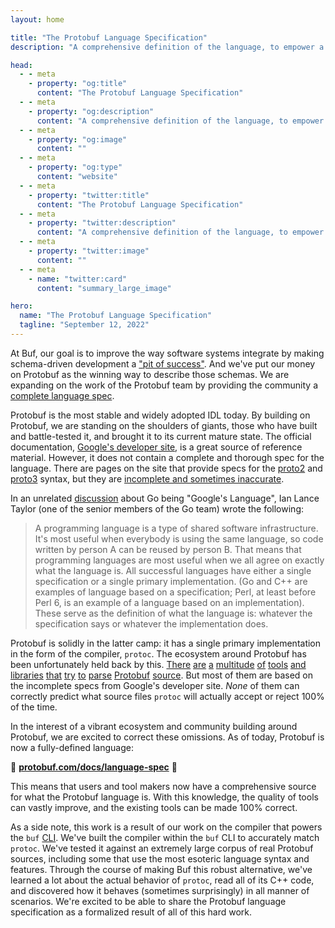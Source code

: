 ```yaml
---
layout: home

title: "The Protobuf Language Specification"
description: "A comprehensive definition of the language, to empower a vibrant Protobuf ecosystem."

head:
  - - meta
    - property: "og:title"
      content: "The Protobuf Language Specification"
  - - meta
    - property: "og:description"
      content: "A comprehensive definition of the language, to empower a vibrant Protobuf ecosystem."
  - - meta
    - property: "og:image"
      content: ""
  - - meta
    - property: "og:type"
      content: "website"
  - - meta
    - property: "twitter:title"
      content: "The Protobuf Language Specification"
  - - meta
    - property: "twitter:description"
      content: "A comprehensive definition of the language, to empower a vibrant Protobuf ecosystem."
  - - meta
    - property: "twitter:image"
      content: ""
  - - meta
    - name: "twitter:card"
      content: "summary_large_image"

hero:
  name: "The Protobuf Language Specification"
  tagline: "September 12, 2022"
---
```


At Buf, our goal is to improve the way software systems integrate by making schema-driven development a ["pit of success"](https://ricomariani.medium.com/pit-of-success-for-organizations-a046a0eae7b2). And we've put our money on Protobuf as the winning way to describe those schemas. We are expanding on the work of the Protobuf team by providing the community a [complete language spec](https://protobuf.com/docs/language-spec).

Protobuf is the most stable and widely adopted IDL today. By building on Protobuf, we are standing on the shoulders of giants, those who have built and battle-tested it, and brought it to its current mature state. The official documentation, [Google's developer site](https://developers.google.com/protocol-buffers), is a great source of reference material. However, it does not contain a complete and thorough spec for the language. There are pages on the site that provide specs for the [proto2](https://developers.google.com/protocol-buffers/docs/reference/proto2-spec) and [proto3](https://developers.google.com/protocol-buffers/docs/reference/proto3-spec) syntax, but they are [incomplete and sometimes inaccurate](https://github.com/protocolbuffers/protobuf/issues?q=is%3Aissue+is%3Aopen+grammar+-label%3A%22enhancement%22).

In an unrelated [discussion](https://groups.google.com/g/golang-nuts/c/6dKNSN0M_kg/m/EUzcym2FBAAJ) about Go being "Google's Language", Ian Lance Taylor (one of the senior members of the Go team) wrote the following:

> A programming language is a type of shared software infrastructure. It's most useful when everybody is using the same language, so code written by person A can be reused by person B. That means that programming languages are most useful when we all agree on exactly what the language is. All successful languages have either a single specification or a single primary implementation. (Go and C++ are examples of language based on a specification; Perl, at least before Perl 6, is an example of a language based on an implementation). These serve as the definition of what the language is: whatever the specification says or whatever the implementation does.

Protobuf is solidly in the latter camp: it has a single primary implementation in the form of the compiler, `protoc`. The ecosystem around Protobuf has been unfortunately held back by this. [There](https://pkg.go.dev/github.com/jhump/protoreflect/desc/protoparse) [are](https://github.com/antlr/grammars-v4/tree/master/protobuf2) [a](https://github.com/antlr/grammars-v4/tree/master/protobuf3) [multitude](https://github.com/square/wire/) [of](https://github.com/emicklei/proto) [tools](https://github.com/tafia/quick-protobuf) [and](https://github.com/mafintosh/protocol-buffers-schema) [libraries](https://github.com/protostuff/protostuff-compiler) [that](https://github.com/stijnsanders/DelphiProtocolBuffer) [try](https://github.com/LiuRoy/proto_parser) [to](https://github.com/tallstoat/pbparser) [parse](https://github.com/jeremyong/eprotoc) [Protobuf](https://github.com/tafia/protobuf-parser) [source](https://github.com/yoheimuta/go-protoparser). But most of them are based on the incomplete specs from Google's developer site. _None_ of them can correctly predict what source files `protoc` will actually accept or reject 100% of the time.

In the interest of a vibrant ecosystem and community building around Protobuf, we are excited to correct these omissions. As of today, Protobuf is now a fully-defined language:

🎉 [**protobuf.com/docs/language-spec**](https://protobuf.com/docs/language-spec) 🎉

This means that users and tool makers now have a comprehensive source for what the Protobuf language is. With this knowledge, the quality of tools can vastly improve, and the existing tools can be made 100% correct.

As a side note, this work is a result of our work on the compiler that powers the `buf` [CLI](https://github.com/bufbuild/buf). We've built the compiler within the `buf` CLI to accurately match `protoc`. We've tested it against an extremely large corpus of real Protobuf sources, including some that use the most esoteric language syntax and features. Through the course of making Buf this robust alternative, we've learned a lot about the actual behavior of `protoc`, read all of its C++ code, and discovered how it behaves (sometimes surprisingly) in all manner of scenarios. We're excited to be able to share the Protobuf language specification as a formalized result of all of this hard work.

‍
